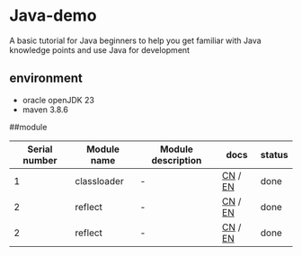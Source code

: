 # Java-demo

A basic tutorial for Java beginners to help you get familiar with Java knowledge points and use Java for development

## environment 
- oracle openJDK 23
- maven 3.8.6

##module

| Serial number | Module name | Module description | docs              | status |
|---------------|-------------|--------------------|-------------------|--------|
| 1             | classloader | -                  | [CN](#) / [EN](#) | done   |
| 2             | reflect     | -                  | [CN](#) / [EN](#) | done   |
| 2             | reflect     | -                  | [CN](#) / [EN](#) | done   |